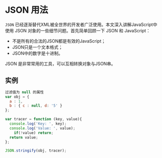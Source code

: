 # JSON 用法
`JSON` 已经逐渐替代XML被全世界的开发者广泛使用。本文深入讲解JavaScript中使用 JSON 对象的一些细节问题。首先简单回顾一下 JSON 和 JavaScript：

* 不是所有的合法的JSON都是有效的JavaScript；
* JSON只是一个文本格式；
* JSON中的数字是十进制。

JSON 是非常常用的工具，可以互相转换对象与JSON串。

## 实例
```js
过滤值为 null 的属性
var obj = {
  a : 1,
  b : { c : null, d: '5' }
};

var tracer = function (key, value){
  console.log('Key: ', key);
  console.log('Value: ', value);
	if(!value) return;
  return value;
};

JSON.stringify(obj, tracer);
```
